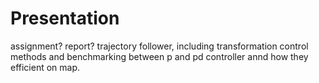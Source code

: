 # Presentation

assignment? report? trajectory follower, including transformation control methods and benchmarking between p and pd controller annd how they efficient on map.